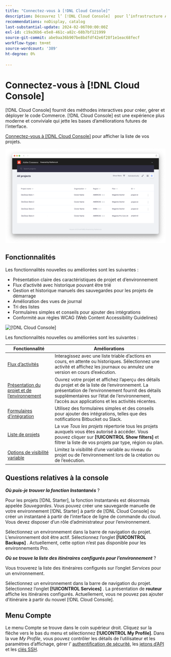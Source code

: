 ```yaml
---
title: "Connectez-vous à [!DNL Cloud Console]"
description: Découvrez l’ [!DNL Cloud Console]  pour l’infrastructure Adobe Commerce on Cloud.
recommendations: noDisplay, catalog
last-substantial-update: 2024-02-06T00:00:00Z
exl-id: c19a36b6-e5e8-461c-a82c-68b7bf121999
source-git-commit: abe9aa36b907be8bdfdf42e6f28f1e1eac68fecf
workflow-type: tm+mt
source-wordcount: '389'
ht-degree: 0%

---
```



# Connectez-vous à [!DNL Cloud Console]

[!DNL Cloud Console] fournit des méthodes interactives pour créer, gérer et déployer le code Commerce. [!DNL Cloud Console] est une expérience plus moderne et conviviale qui jette les bases d’améliorations futures de l’interface.

[Connectez-vous à  [!DNL Cloud Console]](https://console.adobecommerce.com) pour afficher la liste de vos projets.

![Liste de projets](../assets/ui-allprojects-list.png)

## Fonctionnalités

Les fonctionnalités nouvelles ou améliorées sont les suivantes :

- Présentation claire des caractéristiques de projet et d’environnement
- Flux d’activité avec historique pouvant être trié
- Gestion et historique manuels des sauvegardes pour les projets de démarrage
- Amélioration des vues de journal
- Tri des listes
- Formulaires simples et conseils pour ajouter des intégrations
- Conformité aux règles WCAG (Web Content Accessibility Guidelines)

![[!DNL Cloud Console]](../assets/CloudConsole.svg)

Les fonctionnalités nouvelles ou améliorées sont les suivantes :

| Fonctionnalité | Améliorations |
| -------------- | ----------------------------------- |
| [Flux d’activités](../cloud-guide/project/activity-stream.md) | Interagissez avec une liste triable d’actions en cours, en attente ou historiques. Sélectionnez une activité et affichez les journaux ou annulez une version en cours d’exécution. |
| [Présentation du projet et de l’environnement](../cloud-guide/project/overview.md#project-overview) | Ouvrez votre projet et affichez l’aperçu des détails du projet et de la liste de l’environnement. La présentation de l’environnement fournit des détails supplémentaires sur l’état de l’environnement, l’accès aux applications et les activités récentes. |
| [Formulaires d’intégration](../cloud-guide/integrations/overview.md) | Utilisez des formulaires simples et des conseils pour ajouter des intégrations, telles que des notifications Bitbucket ou Slack. |
| [Liste de projets](../cloud-guide/project/overview.md#cloud-console) | La vue _Tous les projets_ répertorie tous les projets auxquels vous êtes autorisé à accéder. Vous pouvez cliquer sur **[!UICONTROL Show filters]** et filtrer la liste de vos projets par type, région ou plan. |
| [ Options de visibilité variable ](../cloud-guide/environment/variable-levels.md) | Limitez la visibilité d’une variable au niveau du projet ou de l’environnement lors de la création ou de l’exécution. |

<!-- The following are features yet to be activated:
| **Apps and services topology** | The Apps & Services topology is visible on Project and Environment views. This interactive diagram allows you to select a service and view the relationship details, such as name, type, version, port, and more. Click **[!UICONTROL View details]** to access the overview and configuration panel for each service. | -->

## Questions relatives à la console

**_Où puis-je trouver la fonction Instantanés_** ?

Pour les projets [!DNL Starter], la fonction Instantanés est désormais appelée _Sauvegardes_. Vous pouvez créer une sauvegarde manuelle de votre environnement [!DNL Starter] à partir de [!DNL Cloud Console] ou créer un instantané à partir de l’interface de ligne de commande du cloud. Vous devez disposer d’un rôle d’administrateur pour l’environnement.

Sélectionnez un environnement dans la barre de navigation du projet. L’environnement doit être actif. Sélectionnez l’onglet **[!UICONTROL Backups]** . Actuellement, cette option n’est pas disponible pour les environnements Pro.

**_Où se trouve la liste des itinéraires configurés pour l’environnement_** ?

Vous trouverez la liste des itinéraires configurés sur l’onglet _Services_ pour un environnement.

Sélectionnez un environnement dans la barre de navigation du projet. Sélectionnez l’onglet **[!UICONTROL Services]** . La présentation de **routeur** affiche les itinéraires configurés. Actuellement, vous ne pouvez pas ajouter d’itinéraire à partir du nouvel [!DNL Cloud Console].

## Menu Compte

Le menu Compte se trouve dans le coin supérieur droit. Cliquez sur la flèche vers le bas du menu et sélectionnez **[!UICONTROL My Profile]**. Dans la vue _My Profile_, vous pouvez contrôler les détails de l’utilisateur et les paramètres d’affichage, gérer l’ [authentification de sécurité](../cloud-guide/project/user-access.md#user-authentication-requirements), les [jetons d’API](../cloud-guide/project/user-access.md#create-an-api-token) et les [clés SSH](../cloud-guide/development/secure-connections.md).
